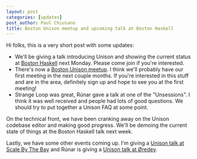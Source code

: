 ```yaml
---
layout: post
categories: [updates]
post_author: Paul Chiusano
title: Boston Unison meetup and upcoming talk at Boston Haskell
---
```


Hi folks, this is a very short post with some updates:

* We'll be giving a talk introducing Unison and showing the current status at [Boston Haskell](https://www.meetup.com/Boston-Haskell/events/255701930/) next Monday. Please come join if you're interested.
* There's now a [Boston Unison meetup](https://www.meetup.com/Boston-Unison/). I think we'll probably have our first meeting in the next couple months. If you're interested in this stuff and are in the area, definitely sign up and hope to see you at the first meeting!
* Strange Loop was great, Rúnar gave a talk at one of the "Unsessions". I think it was well received and people had lots of good questions. We should try to put together a Unison FAQ at some point. 

On the technical front, we have been cranking away on the Unison codebase editor and making good progress. We'll be demoing the current state of things at the Boston Haskell talk next week. 

Lastly, we have some other events coming up. I'm giving a [Unison talk at Scale By The Bay](https://scalebythebay2018.sched.com/event/FmFW/programming-the-worldwide-elastic-supercomputer-with-unison) and Rúnar is giving a [Unison talk at Øredev](http://oredev.org/2018/line-up/r-nar-bjarnason).
